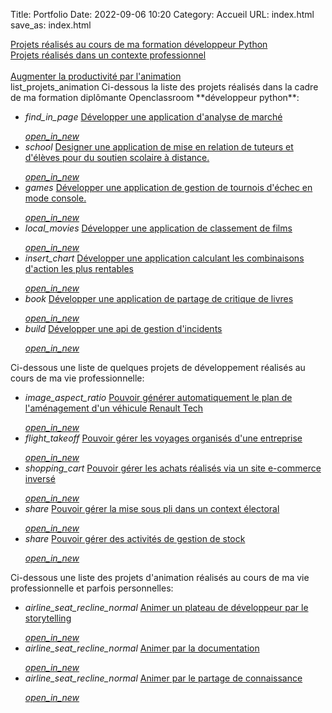 Title: Portfolio
Date: 2022-09-06 10:20
Category: Accueil
URL: index.html
save_as: index.html
  
  <div class="row">
    <div class="col s12 m4">
        <a href="#list_projets_formation">
          <div class="card-panel grey">
            <span class="white-text">
    Projets réalisés au cours de ma formation développeur Python<br>
            </span>
          </div>
        </a>
    </div>
     <div class="col s12 m4">
        <a href="#list_projets_pros">
          <div class="card-panel grey">
            <span class="white-text">Projets réalisés dans un contexte professionnel<br><br></span>
          </div>
        </a>
    </div>
     <div class="col s12 m4">
        <a href="#list_projets_animation">
          <div class="card-panel grey">
            <span class="white-text">Augmenter la productivité par l'animation</span>
          </div>
        </a>
    </div>
  </div>
list_projets_animation
<span id="list_projets_formation">
Ci-dessous la liste des projets réalisés dans la cadre de ma formation diplômante Openclassroom **développeur python**: 
</span>
  
<ul class="collection">
    <li  class="collection-item avatar">
      <i class="material-icons circle grey">find_in_page</i>
      <span class="title"><a href="{filename}developper-une-application-d-analyse-de-marche.md">Développer une application d'analyse de marché</a></span>
      <p>
      </p>
      <a class="secondary-content" href="{filename}developper-une-application-d-analyse-de-marche.md"><i class="tiny material-icons">open_in_new</i></a>
    </li>
    
<li class="collection-item avatar">
      <i class="material-icons circle grey">school</i>
      <span class="title"><a href="{filename}designer-une-application-de-mise-en-relation-de-tuteurs-et-d-eleves-pour-du-soutien-scolaire.md">Designer une application de mise en relation de tuteurs et d'élèves pour du soutien scolaire à distance.</a></span>
      <p>
      </p>
      <a class="secondary-content" href="{filename}designer-une-application-de-mise-en-relation-de-tuteurs-et-d-eleves-pour-du-soutien-scolaire.md"><i class="tiny material-icons">open_in_new</i></a>
    </li>
    <li class="collection-item avatar">
      <i class="material-icons circle grey">games</i>
      <span class="title"><a href="{filename}developper-une-application-gerant-des-tournois-d-echecs.md">Développer une application de gestion de tournois d'échec en mode console.</a></span>
      <p>
      </p>
      <a class="secondary-content" href="{filename}developper-une-application-gerant-des-tournois-d-echecs.md"><i class="tiny material-icons">open_in_new</i></a>
    </li>
    <li class="collection-item avatar">
      <i class="material-icons circle grey">local_movies</i>
      <span class="title"><a href="{filename}developper-une-application-de-classement-de-films.md">Développer une application de classement de films</a></span>
      <p>
      </p>
      <a class="secondary-content" href="{filename}developper-une-application-de-classement-de-films.md"><i class="tiny material-icons">open_in_new</i></a>
    </li>
    <li class="collection-item avatar">
      <i class="material-icons circle grey">insert_chart</i>
      <span class="title"><a href="{filename}developper-une-application-calculant-les-combinaisons-d-actions-les-plus-rentables.md">Développer une application calculant les combinaisons d'action les plus rentables</a></span>
      <p>
      </p>
      <a class="secondary-content" href="{filename}developper-une-application-calculant-les-combinaisons-d-actions-les-plus-rentables.md"><i class="tiny material-icons">open_in_new</i></a>
    </li>
    <li class="collection-item avatar">
      <i class="material-icons circle grey">book</i>
      <span class="title"><a href="{filename}developper-une-application-de-partage-de-critiques-de-livres.md">Développer une application de partage de critique de livres</a></span>
      <p>
      </p>
      <a class="secondary-content" href="{filename}developper-une-application-de-partage-de-critiques-de-livres.md"><i class="tiny material-icons">open_in_new</i></a>
    </li>
    <li class="collection-item avatar">
      <i class="material-icons circle grey">build</i>
      <span class="title"><a href="{filename}developper-une-api-de-gestion-d-incidents.md">Développer une api de gestion d'incidents</a></span>
      <p>
      </p>
      <a class="secondary-content" href="{filename}developper-une-api-de-gestion-d-incidents.md"><i class="tiny material-icons">open_in_new</i></a>
    </li>
  </ul>

<span id="list_projets_pros">Ci-dessous une liste de quelques projets de développement réalisés au cours de ma vie professionnelle:</span>
<ul class="collection">
    <li class="collection-item avatar">
      <i class="material-icons circle grey">image_aspect_ratio</i>
      <span class="title"><a href="{filename}developper-un-moteur-de-plans.md">Pouvoir générer automatiquement le plan de l'aménagement d'un véhicule Renault Tech</a></span>
      <p>
      </p>
      <a class="secondary-content" href="{filename}developper-un-moteur-de-plans.md"><i class="tiny material-icons">open_in_new</i></a>
    </li>
     <li class="collection-item avatar">
          <i class="material-icons circle grey">flight_takeoff</i>
          <span class="title"><a href="{filename}developper-une-fiche-voyage.md">Pouvoir gérer les voyages organisés d'une entreprise</a></span>
          <p>
          </p>
          <a class="secondary-content" href="{filename}developper-une-fiche-voyage.md"><i class="tiny material-icons">open_in_new</i></a>
     </li>
    <li class="collection-item avatar">
          <i class="material-icons circle grey">shopping_cart</i>
          <span class="title"><a href="{filename}developper-un-webservice.md">Pouvoir gérer les achats réalisés via un site e-commerce inversé </a></span>
          <p>
          </p>
          <a class="secondary-content" href="{filename}developper-un-webservice.md"><i class="tiny material-icons">open_in_new</i></a>
     </li>
    <li class="collection-item avatar">
          <i class="material-icons circle grey">share</i>
          <span class="title"><a href="{filename}developper-un-outil-de-gestion-pour-les-elections.md">Pouvoir gérer la mise sous pli dans un context électoral </a></span>
          <p>
          </p>
          <a class="secondary-content" href="{filename}developper-un-outil-de-gestion-pour-les-elections.md"><i class="tiny material-icons">open_in_new</i></a>
     </li>
    <li class="collection-item avatar">
          <i class="material-icons circle grey">share</i>
          <span class="title"><a href="{filename}developper-des-applications-en-lien-avec-le-secteur-logistique.md">Pouvoir gérer des activités de gestion de stock</a></span>
          <p>
          </p>
          <a class="secondary-content" href="{filename}developper-des-applications-en-lien-avec-le-secteur-logistique.md"><i class="tiny material-icons">open_in_new</i></a>
     </li>

</ul>
<span id="list_projets_animation">Ci-dessous une liste des projets d'animation réalisés au cours de ma vie professionnelle et parfois personnelles:</span>
<ul class="collection">
    <li class="collection-item avatar">
      <i class="material-icons circle grey">airline_seat_recline_normal</i>
      <span class="title"><a href="{filename}animer-storytelling.md">Animer un plateau de développeur par le storytelling </a></span>
      <p>
      </p>
      <a class="secondary-content" href="{filename}animer-storytelling.md"><i class="tiny material-icons">open_in_new</i></a>
    </li>
        <li class="collection-item avatar">
      <i class="material-icons circle grey">airline_seat_recline_normal</i>
      <span class="title"><a href="{filename}animer-documentation.md">Animer par la documentation </a></span>
      <p>
      </p>
      <a class="secondary-content" href="{filename}animer-documentation.md"><i class="tiny material-icons">open_in_new</i></a>
    </li>
    <li class="collection-item avatar">
      <i class="material-icons circle grey">airline_seat_recline_normal</i>
      <span class="title"><a href="{filename}animer-partage-de-connaissance.md">Animer par le partage de connaissance </a></span>
      <p>
      </p>
      <a class="secondary-content" href="{filename}animer-partage-de-connaissance.md"><i class="tiny material-icons">open_in_new</i></a>
    </li>
</ul>

